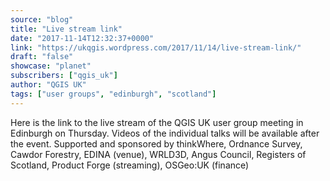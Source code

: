 ```yaml
---
source: "blog"
title: "Live stream link"
date: "2017-11-14T12:32:37+0000"
link: "https://ukqgis.wordpress.com/2017/11/14/live-stream-link/"
draft: "false"
showcase: "planet"
subscribers: ["qgis_uk"]
author: "QGIS UK"
tags: ["user groups", "edinburgh", "scotland"]
---
```


Here is the link to the live stream of the QGIS UK user group meeting in Edinburgh on Thursday. Videos of the individual talks will be available after the event. Supported and sponsored by thinkWhere, Ordnance Survey, Cawdor Forestry, EDINA (venue), WRLD3D, Angus Council, Registers of Scotland, Product Forge (streaming), OSGeo:UK (finance)
